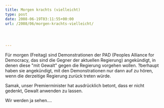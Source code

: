 ```yaml
---
title: Morgen krachts (vielleicht)
type: post
date: 2008-06-19T03:11:55+00:00
url: /2008/06/morgen-krachts-vielleicht/




---
```

Für morgen (Freitag) sind Demonstrationen der <span class="caps">PAD</span> (Peoples Alliance for Democracy, das sind die Gegner der aktuellen Regierung) angekündigt, in denen diese "mit Gewalt" gegen die Regierung vorgehen wollen. ?berhaupt haben sie angekündigt, mit den Demonstrationen nur dann auf zu hören, wenn die derzeitige Regierung zurück treten würde.

Samak, unser Premierminister hat ausdrücklich betont, dass er nicht gedenkt, Gewalt anwenden zu lassen.

Wir werden ja sehen....
